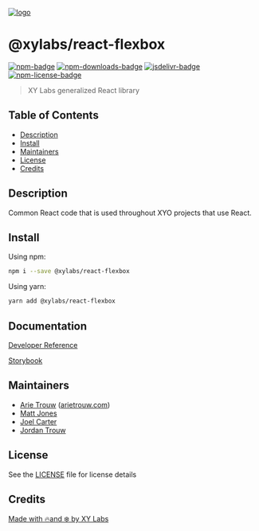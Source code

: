 [![logo][]](https://xylabs.com)

# @xylabs/react-flexbox

[![npm-badge][]][npm-link]
[![npm-downloads-badge][]][npm-link]
[![jsdelivr-badge][]][jsdelivr-link]
[![npm-license-badge][]](LICENSE)

> XY Labs generalized React library 

## Table of Contents

-   [Description](#description)
-   [Install](#install)
-   [Maintainers](#maintainers)
-   [License](#license)
-   [Credits](#credits)

## Description

Common React code that is used throughout XYO projects that use React.

## Install

Using npm:

```sh
npm i --save @xylabs/react-flexbox
```

Using yarn:

```sh
yarn add @xylabs/react-flexbox
```

## Documentation
[Developer Reference](https://xylabs.github.io/sdk-react)

[Storybook](https://xylabs.github.io/sdk-react/storybook)

## Maintainers

-   [Arie Trouw](https://github.com/arietrouw) ([arietrouw.com](https://arietrouw.com))
-   [Matt Jones](https://github.com/jonesmac)
-   [Joel Carter](https://github.com/JoelBCarter)
-   [Jordan Trouw](https://github.com/jordantrouw)

## License

See the [LICENSE](LICENSE) file for license details

## Credits

[Made with 🔥and ❄️ by XY Labs](https://xylabs.com)

[logo]: https://cdn.xy.company/img/brand/XYPersistentCompany_Logo_Icon_Colored.svg

[npm-badge]: https://img.shields.io/npm/v/@xylabs/react-flexbox.svg
[npm-link]: https://www.npmjs.com/package/@xylabs/react-flexbox

[npm-downloads-badge]: https://img.shields.io/npm/dw/@xylabs/react-flexbox
[npm-license-badge]: https://img.shields.io/npm/l/@xylabs/react-flexbox

[jsdelivr-badge]: https://data.jsdelivr.com/v1/package/npm/@xylabs/react-flexbox/badge
[jsdelivr-link]: https://www.jsdelivr.com/package/npm/@xylabs/react-flexbox